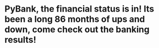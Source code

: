 # PyBank, the financial status is in! Its been a long 86 months of ups and down, come check out the banking results!
